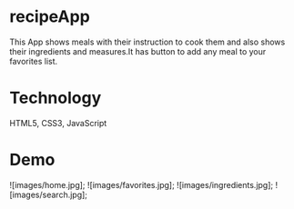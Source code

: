# recipeApp

This App shows meals with their instruction to cook them and also shows their ingredients and measures.It has button to add any meal to your favorites list. 

# Technology

HTML5, CSS3, JavaScript

# Demo

 ![images/home.jpg];
  ![images/favorites.jpg];
   ![images/ingredients.jpg];
    ![images/search.jpg];
